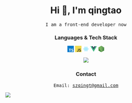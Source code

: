 
<h1 align="center">Hi 👋, I'm qingtao</h1>
<p align="center">
    <samp>
      I am a front-end developer now
    </samp>
</p>

<h3 align="center">Languages & Tech Stack</h3>
<p align="center">
    <code><img height="20" src="https://raw.githubusercontent.com/github/explore/80688e429a7d4ef2fca1e82350fe8e3517d3494d/topics/typescript/typescript.png"></code>
    <code><img height="20" src="https://raw.githubusercontent.com/github/explore/80688e429a7d4ef2fca1e82350fe8e3517d3494d/topics/javascript/javascript.png"></code>
    <code><img height="20" src="https://raw.githubusercontent.com/github/explore/80688e429a7d4ef2fca1e82350fe8e3517d3494d/topics/react/react.png"></code>
    <code><img height="20" src="https://raw.githubusercontent.com/github/explore/80688e429a7d4ef2fca1e82350fe8e3517d3494d/topics/vue/vue.png"></code>
    <code><img height="20" src="https://raw.githubusercontent.com/github/explore/80688e429a7d4ef2fca1e82350fe8e3517d3494d/topics/nodejs/nodejs.png"></code>
</p>

<div align="center">
  <img src="https://readme-typing-svg.herokuapp.com?font=Fira+Code&size=30&duration=2000&pause=1000&color=538CCE&width=220&lines=Hello+World~">
    
</div>


<h3 align="center">Contact</h3>
<p align="center">
    <samp>
       Email: <a href="mailto:szqingt@gmail.com">szqingt@gmail.com</a>
    </samp>
</p>


<img align="left" src="./base_metrics.svg" />

